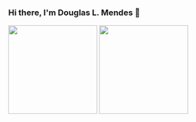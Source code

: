 ### Hi there, I'm Douglas L. Mendes 👋

 <div>
  <img height="180em" src="https://github-readme-stats.vercel.app/api?username=dougmendes&show_icons=true&theme=chartreuse-dark&include_all_commits=true&count_private=true"/>
  <img height="180em" src="https://github-readme-stats.vercel.app/api/top-langs/?username=dougmendes&layout=compact&langs_count=7&theme=chartreuse-dark"/>
</div>
